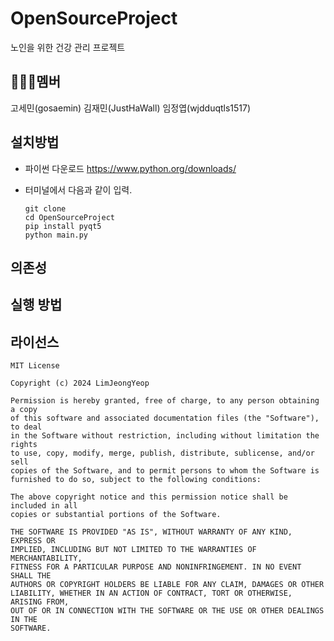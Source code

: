 # OpenSourceProject
노인을 위한 건강 관리 프로젝트

## 🧑‍🤝‍🧑멤버
고세민(gosaemin)
김재민(JustHaWall)
임정엽(wjdduqtls1517)

## 설치방법
- 파이썬 다운로드 <https://www.python.org/downloads/>
- 터미널에서 다음과 같이 입력.
  
      git clone
      cd OpenSourceProject
      pip install pyqt5
      python main.py
    

## 의존성

## 실행 방법

## 라이선스

    MIT License

    Copyright (c) 2024 LimJeongYeop

    Permission is hereby granted, free of charge, to any person obtaining a copy
    of this software and associated documentation files (the "Software"), to deal
    in the Software without restriction, including without limitation the rights
    to use, copy, modify, merge, publish, distribute, sublicense, and/or sell
    copies of the Software, and to permit persons to whom the Software is
    furnished to do so, subject to the following conditions:
    
    The above copyright notice and this permission notice shall be included in all
    copies or substantial portions of the Software.
    
    THE SOFTWARE IS PROVIDED "AS IS", WITHOUT WARRANTY OF ANY KIND, EXPRESS OR
    IMPLIED, INCLUDING BUT NOT LIMITED TO THE WARRANTIES OF MERCHANTABILITY,
    FITNESS FOR A PARTICULAR PURPOSE AND NONINFRINGEMENT. IN NO EVENT SHALL THE
    AUTHORS OR COPYRIGHT HOLDERS BE LIABLE FOR ANY CLAIM, DAMAGES OR OTHER
    LIABILITY, WHETHER IN AN ACTION OF CONTRACT, TORT OR OTHERWISE, ARISING FROM,
    OUT OF OR IN CONNECTION WITH THE SOFTWARE OR THE USE OR OTHER DEALINGS IN THE
    SOFTWARE.
